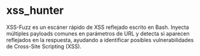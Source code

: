 # xss_hunter
XSS-Fuzz es un escáner rápido de XSS reflejado escrito en Bash. Inyecta múltiples payloads comunes en parámetros de URL y detecta si aparecen reflejados en la respuesta, ayudando a identificar posibles vulnerabilidades de Cross-Site Scripting (XSS).
